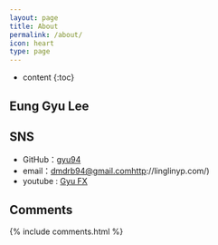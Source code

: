 ```yaml
---
layout: page
title: About
permalink: /about/
icon: heart
type: page
---
```


* content
{:toc}

## Eung Gyu Lee



## SNS

* GitHub：[gyu94](https://github.com/gyu94)
* email：dmdrb94@gmail.comhttp://linglinyp.com/)
* youtube : [Gyu FX](https://www.youtube.com/@GyuFX/videos)

## Comments

{% include comments.html %}
